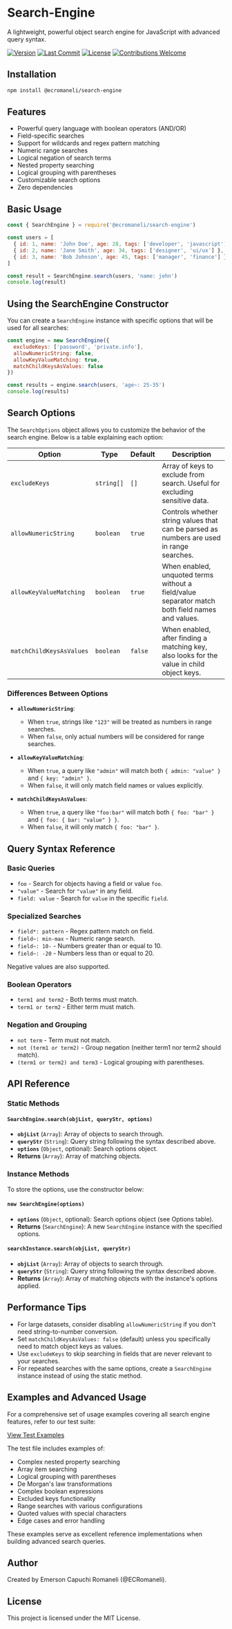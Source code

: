 # Search-Engine

A lightweight, powerful object search engine for JavaScript with advanced query syntax.

<p>
<a href="https://github.com/ECRomaneli/Search-Engine/tags"><img src="https://img.shields.io/github/v/tag/ecromaneli/Search-Engine?label=version&sort=semver" alt="Version"></a>
<a href="https://github.com/ECRomaneli/Search-Engine/commits/master"><img src="https://img.shields.io/github/last-commit/ecromaneli/Search-Engine" alt="Last Commit"></a>
<a href="https://github.com/ECRomaneli/Search-Engine/blob/master/LICENSE"><img src="https://img.shields.io/github/license/ecromaneli/Search-Engine" alt="License"></a>
<a href="https://github.com/ECRomaneli/Search-Engine/issues"><img src="https://img.shields.io/badge/contributions-welcome-brightgreen.svg" alt="Contributions Welcome"></a>
</p>

## Installation

```bash
npm install @ecromaneli/search-engine
``` 

## Features

- Powerful query language with boolean operators (AND/OR)
- Field-specific searches
- Support for wildcards and regex pattern matching
- Numeric range searches
- Logical negation of search terms
- Nested property searching
- Logical grouping with parentheses
- Customizable search options
- Zero dependencies

## Basic Usage

```javascript
const { SearchEngine } = require('@ecromaneli/search-engine')

const users = [
  { id: 1, name: 'John Doe', age: 28, tags: ['developer', 'javascript'] },
  { id: 2, name: 'Jane Smith', age: 34, tags: ['designer', 'ui/ux'] },
  { id: 3, name: 'Bob Johnson', age: 45, tags: ['manager', 'finance'] }
]

const result = SearchEngine.search(users, 'name: john')
console.log(result)
```

## Using the SearchEngine Constructor

You can create a `SearchEngine` instance with specific options that will be used for all searches:

```javascript
const engine = new SearchEngine({
  excludeKeys: ['password', 'private.info'],
  allowNumericString: false,
  allowKeyValueMatching: true,
  matchChildKeysAsValues: false
})

const results = engine.search(users, 'age~: 25-35')
console.log(results)
```

## Search Options

The `SearchOptions` object allows you to customize the behavior of the search engine. Below is a table explaining each option:

| Option                   | Type       | Default | Description                                                                                     |
|--------------------------|------------|---------|-------------------------------------------------------------------------------------------------|
| `excludeKeys`            | `string[]` | `[]`    | Array of keys to exclude from search. Useful for excluding sensitive data.                      |
| `allowNumericString`     | `boolean`  | `true`  | Controls whether string values that can be parsed as numbers are used in range searches.        |
| `allowKeyValueMatching`  | `boolean`  | `true`  | When enabled, unquoted terms without a field/value separator match both field names and values. |
| `matchChildKeysAsValues` | `boolean`  | `false` | When enabled, after finding a matching key, also looks for the value in child object keys.      |

### Differences Between Options

- **`allowNumericString`**:
  - When `true`, strings like `"123"` will be treated as numbers in range searches.
  - When `false`, only actual numbers will be considered for range searches.

- **`allowKeyValueMatching`**:
  - When `true`, a query like `"admin"` will match both `{ admin: "value" }` and `{ key: "admin" }`.
  - When `false`, it will only match field names or values explicitly.

- **`matchChildKeysAsValues`**:
  - When `true`, a query like `"foo:bar"` will match both `{ foo: "bar" }` and `{ foo: { bar: "value" } }`.
  - When `false`, it will only match `{ foo: "bar" }`.

## Query Syntax Reference

### Basic Queries

- `foo` - Search for objects having a field or value `foo`.
- `"value"` - Search for `"value"` in any field.
- `field: value` - Search for `value` in the specific `field`.

### Specialized Searches

- `field*: pattern` - Regex pattern match on field.
- `field~: min-max` - Numeric range search.
- `field~: 10-` - Numbers greater than or equal to 10.
- `field~: -20` - Numbers less than or equal to 20.

Negative values are also supported.

### Boolean Operators

- `term1 and term2` - Both terms must match.
- `term1 or term2` - Either term must match.

### Negation and Grouping

- `not term` - Term must not match.
- `not (term1 or term2)` - Group negation (neither term1 nor term2 should match).
- `(term1 or term2) and term3` - Logical grouping with parentheses.

## API Reference

### Static Methods

#### `SearchEngine.search(objList, queryStr, options)`

- **`objList`** (`Array`): Array of objects to search through.
- **`queryStr`** (`String`): Query string following the syntax described above.
- **`options`** (`Object`, optional): Search options object.
- **Returns** (`Array`): Array of matching objects.

### Instance Methods

To store the options, use the constructor below:

#### `new SearchEngine(options)`

- **`options`** (`Object`, optional): Search options object (see Options table).
- **Returns** (`SearchEngine`): A new `SearchEngine` instance with the specified options.

#### `searchInstance.search(objList, queryStr)`

- **`objList`** (`Array`): Array of objects to search through.
- **`queryStr`** (`String`): Query string following the syntax described above.
- **Returns** (`Array`): Array of matching objects with the instance's options applied.

## Performance Tips

- For large datasets, consider disabling `allowNumericString` if you don't need string-to-number conversion.
- Set `matchChildKeysAsValues: false` (default) unless you specifically need to match object keys as values.
- Use `excludeKeys` to skip searching in fields that are never relevant to your searches.
- For repeated searches with the same options, create a `SearchEngine` instance instead of using the static method.

## Examples and Advanced Usage

For a comprehensive set of usage examples covering all search engine features, refer to our test suite:

[View Test Examples](test/index.test.js)

The test file includes examples of:
- Complex nested property searching
- Array item searching
- Logical grouping with parentheses
- De Morgan's law transformations
- Complex boolean expressions
- Excluded keys functionality
- Range searches with various configurations
- Quoted values with special characters
- Edge cases and error handling

These examples serve as excellent reference implementations when building advanced search queries.

## Author

Created by Emerson Capuchi Romaneli (@ECRomaneli).

## License

This project is licensed under the MIT License.
